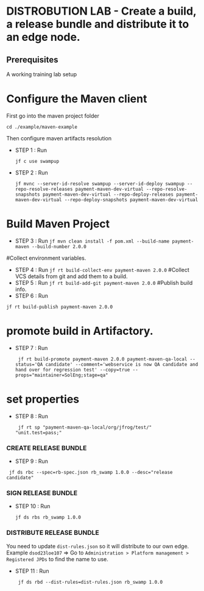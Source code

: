 # DISTROBUTION LAB  - Create a build, a release bundle and distribute it to an edge node.

## Prerequisites
A working training lab setup

# Configure the  Maven client

First go into the maven project folder

```
cd ./example/maven-example
```
Then configure maven artifacts resolution

- STEP 1 : Run
  ```
  jf c use swampup
  ```

- STEP 2 : Run
  ```
  jf mvnc --server-id-resolve swampup --server-id-deploy swampup --repo-resolve-releases payment-maven-dev-virtual --repo-resolve-snapshots payment-maven-dev-virtual --repo-deploy-releases payment-maven-dev-virtual --repo-deploy-snapshots payment-maven-dev-virtual
  ```

# Build Maven Project
- STEP 3 : Run ```jf mvn clean install -f pom.xml --build-name payment-maven --build-number 2.0.0```

#Collect environment variables.
- STEP 4 : Run ```jf rt build-collect-env payment-maven 2.0.0```
#Collect VCS details from git and add them to a build.
- STEP 5 : Run ```jf rt build-add-git payment-maven 2.0.0```
#Publish build info.
- STEP 6 : Run 
```
jf rt build-publish payment-maven 2.0.0
```
# promote build in Artifactory.
- STEP 7 : Run 
  ```
   jf rt build-promote payment-maven 2.0.0 payment-maven-qa-local --status='QA candidate' --comment='webservice is now QA candidate and hand over for regression test' --copy=true --props="maintainer=SolEng;stage=qa"
  ```
# set properties
- STEP 8 : Run 
  ```
   jf rt sp "payment-maven-qa-local/org/jfrog/test/" "unit.test=pass;"
  ```

### CREATE RELEASE BUNDLE
- STEP 9 : Run 
 ```
  jf ds rbc --spec=rb-spec.json rb_swamp 1.0.0 --desc="release candidate"
 ```

### SIGN RELEASE BUNDLE
- STEP 10 : Run 
  ```
  jf ds rbs rb_swamp 1.0.0
  ```

### DISTRIBUTE RELEASE BUNDLE
You need to update ``dist-rules.json`` so it will distribute to our own edge.
Example `dsod23loe107` => Go to `Administration > Platform management > Registered JPDs` to find the name to use.


- STEP 11 : Run 
  ```
   jf ds rbd --dist-rules=dist-rules.json rb_swamp 1.0.0
  ```